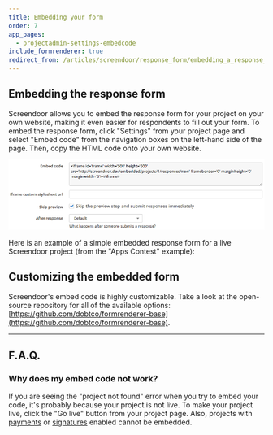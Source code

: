 ```yaml
---
title: Embedding your form
order: 7
app_pages:
  - projectadmin-settings-embedcode
include_formrenderer: true
redirect_from: /articles/screendoor/response_form/embedding_a_response_form.html
---
```


## Embedding the response form

Screendoor allows you to embed the response form for your project on your own website, making it even easier for respondents to fill out your form. To embed the response form, click "Settings" from your project page and select "Embed code" from the navigation boxes on the left-hand side of the page. Then, copy the HTML code onto your own website.

![embed code](../images/embed_code.png)

 Here is an example of a simple embedded response form for a live Screendoor project (from the "Apps Contest" example):

<form data-formrenderer></form>

<script>
  FormRenderer.BUTTON_CLASS = 'button info'

  new FormRenderer({
    "project_id": 410,
    "afterSubmit": {
      "method": "page",
      "html": "<h2>Thanks for submitting the example form!</h2>"
    }
  });
</script>

## Customizing the embedded form

Screendoor's embed code is highly customizable. Take a look at the open-source repository for all of the available options: [https://github.com/dobtco/formrenderer-base](https://github.com/dobtco/formrenderer-base).

---

## F.A.Q.

### Why does my embed code not work?
If you are seeing the "project not found" error when you try to embed your code, it's probably because your project is not live. To make your project live, click the "Go live" button from your project page. Also, projects with [payments](payments.html) or [signatures](signatures.html) enabled cannot be embedded.
